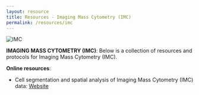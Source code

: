 ```yaml
---
layout: resource
title: Resources - Imaging Mass Cytometry (IMC)
permalink: /resources/imc
---
```


![IMC](https://raw.githubusercontent.com/tomashhurst/tomashhurst.github.io/master/images/IMC.jpg)

**IMAGING MASS CYTOMETRY (IMC)**: Below is a collection of resources and protocols for Imaging Mass Cytometry (IMC).

**Online resources**:
- Cell segmentation and spatial analysis of Imaging Mass Cytometry (IMC) data: [Website](https://immunedynamics.github.io/spectre/spatial/)

<br />
<br />
<br />
<br />
